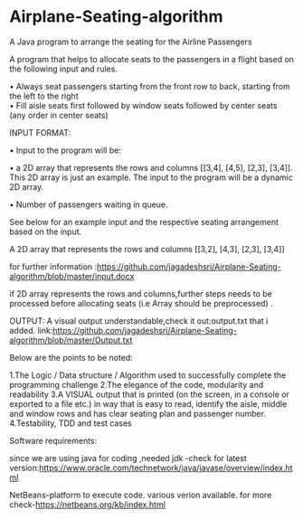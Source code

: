 # Airplane-Seating-algorithm
A Java program to arrange the seating for the Airline Passengers

A program that helps to allocate seats to the passengers in a flight based on the following input and rules.

• Always seat passengers starting from the front row to back,
starting from the left to the right                                                    
• Fill aisle seats first followed by window seats followed by center
seats (any order in center seats)

INPUT FORMAT:

• Input to the program will be:

• a 2D array that represents the rows and columns [[3,4], [4,5], [2,3], [3,4]]. This 2D array is just an example. The input to the program will be a dynamic 2D array. 

• Number of passengers waiting in queue.

See below for an example input and the respective seating arrangement based on the input.

A 2D array that represents the rows and columns [[3,2], [4,3], [2,3], [3,4]] 

for further information :https://github.com/jagadeshsri/Airplane-Seating-algorithm/blob/master/input.docx
 
 if 2D array represents the rows and columns,further steps needs to be processed before allocating seats (i.e Array should be preprocessed) .


OUTPUT:
 A visual output understandable,check it out:output.txt that i added.
 link:https://github.com/jagadeshsri/Airplane-Seating-algorithm/blob/master/Output.txt



Below are the points to be noted:

1.The Logic / Data structure / Algorithm used to successfully complete the programming challenge
2.The elegance of the code, modularity and readability
3.A VISUAL output that is printed (on the screen, in a console or exported to a file etc.) in way that is easy to read, identify the aisle, middle and window rows and has clear seating plan and passenger number.
4.Testability, TDD and test cases

Software requirements:
 
since we are using java for coding ,needed jdk 
-check for latest version:https://www.oracle.com/technetwork/java/javase/overview/index.html
 
 NetBeans-platform to execute code.
 various verion available.
 for more check-https://netbeans.org/kb/index.html
 
 



  
